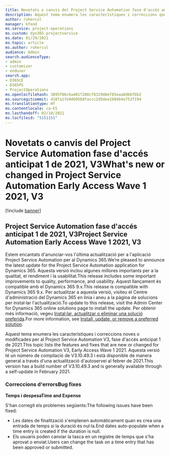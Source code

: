 ```yaml
---
title: Novetats o canvis del Project Service Automation fase d'accés anticipat 1 de 2021, V3
description: Aquest tema enumera les característiques i correccions que estan disponibles a Project Service Automation fase d'accés anticipat 1 de 2021, V3.
author: ruhercul
manager: kfend
ms.service: project-operations
ms.custom: dyn365-projectservice
ms.date: 01/29/2021
ms.topic: article
ms.author: ruhercul
audience: Admin
search.audienceType:
- admin
- customizer
- enduser
search.app:
- D365CE
- D365PS
- ProjectOperations
ms.openlocfilehash: 3895f06c6a401f200cf832940ef85eaa8d66fbb2
ms.sourcegitcommit: 418fa1fe9d605b8faccc2d5dee1b04b4e753f194
ms.translationtype: HT
ms.contentlocale: ca-ES
ms.lasthandoff: 02/10/2021
ms.locfileid: "5151151"
---
```

# <a name="whats-new-or-changed-in-project-service-automation-early-access-wave-1-2021-v3"></a><span data-ttu-id="90b2a-103">Novetats o canvis del Project Service Automation fase d'accés anticipat 1 de 2021, V3</span><span class="sxs-lookup"><span data-stu-id="90b2a-103">What's new or changed in Project Service Automation Early Access Wave 1 2021, V3</span></span>

[!include [banner](../includes/psa-now-project-operations.md)]

## <a name="project-service-automation-early-access-wave-1-2021-v3"></a><span data-ttu-id="90b2a-104">Project Service Automation fase d'accés anticipat 1 de 2021, V3</span><span class="sxs-lookup"><span data-stu-id="90b2a-104">Project Service Automation Early Access Wave 1 2021, V3</span></span>

<span data-ttu-id="90b2a-105">Estem encantats d'anunciar-vos l'última actualització per a l'aplicació Project Service Automation per al Dynamics 365.</span><span class="sxs-lookup"><span data-stu-id="90b2a-105">We’re pleased to announce the latest update for the Project Service Automation application for Dynamics 365.</span></span> <span data-ttu-id="90b2a-106">Aquesta versió inclou algunes millores importants per a la qualitat, el rendiment i la usabilitat.</span><span class="sxs-lookup"><span data-stu-id="90b2a-106">This release includes some important improvements to quality, performance, and usability.</span></span> <span data-ttu-id="90b2a-107">Aquest llançament és compatible amb el Dynamics 365 9.x.</span><span class="sxs-lookup"><span data-stu-id="90b2a-107">This release is compatible with Dynamics 365 9.x.</span></span> <span data-ttu-id="90b2a-108">Per actualitzar a aquesta versió, visiteu el Centre d'administració del Dynamics 365 en línia i aneu a la pàgina de solucions per instal·lar l'actualització.</span><span class="sxs-lookup"><span data-stu-id="90b2a-108">To update to this release, visit the Admin Center for Dynamics 365 online solutions page to install the update.</span></span> <span data-ttu-id="90b2a-109">Per obtenir més informació, vegeu [Instal·lar, actualitzar o eliminar una solució preferida](https://docs.microsoft.com/power-platform/admin/install-remove-preferred-solution).</span><span class="sxs-lookup"><span data-stu-id="90b2a-109">For more information, see [Install, update, or remove a preferred solution](https://docs.microsoft.com/power-platform/admin/install-remove-preferred-solution).</span></span>

<span data-ttu-id="90b2a-110">Aquest tema enumera les característiques i correccions noves o modificades per al Project Service Automation V3, fase d'accés anticipat 1 de 2021.</span><span class="sxs-lookup"><span data-stu-id="90b2a-110">This topic lists the features and fixes that are new or changed for Project Service Automation V3, Early Access Wave 1 2021.</span></span> <span data-ttu-id="90b2a-111">Aquesta versió té un número de compilació de V3.10.49.3 i està disponible de manera general a través d'una actualització d'autoservei al febrer de 2021.</span><span class="sxs-lookup"><span data-stu-id="90b2a-111">This version has a build number of V3.10.49.3 and is generally available through a self-update in February 2021.</span></span>


### <a name="bug-fixes"></a><span data-ttu-id="90b2a-112">Correccions d'errors</span><span class="sxs-lookup"><span data-stu-id="90b2a-112">Bug fixes</span></span>

<span data-ttu-id="90b2a-113">**Temps i despesa**</span><span class="sxs-lookup"><span data-stu-id="90b2a-113">**Time and Expense**</span></span>

<span data-ttu-id="90b2a-114">S'han corregit els problemes següents:</span><span class="sxs-lookup"><span data-stu-id="90b2a-114">The following issues have been fixed:</span></span>

- <span data-ttu-id="90b2a-115">Les dates de finalització s'emplenen automàticament quan es crea una entrada de temps si la duració és nul·la.</span><span class="sxs-lookup"><span data-stu-id="90b2a-115">End dates auto-populate when a time entry is created if the duration is null.</span></span>
- <span data-ttu-id="90b2a-116">Els usuaris poden canviar la tasca en un registre de temps que s'ha aprovat o enviat.</span><span class="sxs-lookup"><span data-stu-id="90b2a-116">Users can change the task on a time entry that has been approved or submitted.</span></span>
